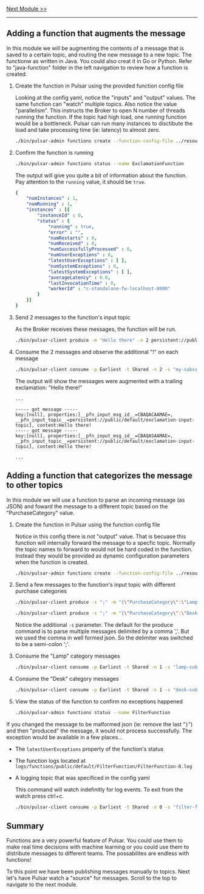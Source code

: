 [Next Module >>](/lab1/source-connector.md)

---

## Adding a function that augments the message

In this module we will be augmenting the contents of a message that is saved to a certain topic, and routing the new message to a new topic. The functionw as written in Java. You could also creat it in Go or Python. Refer to "java-function" folder in the left navigation to review how a function is created.

1. Create the function in Pulsar using the provided function config file

    Looking at the config yaml, notice the "inputs" and "output" values. The same function can "watch" multiple topics. Also notice the value "parallelism". This instructs the Broker to open N number of threads running the function. If the topic had high load, one running function would be a bottleneck. Pulsar can run many instances to disctibute the load and take processing time (ie: latency) to almost zero.

    ```bash
    ./bin/pulsar-admin functions create --function-config-file ../resources/exclamation-function.yaml
    ```

1. Confirm the function is running

    ```bash
    ./bin/pulsar-admin functions status --name ExclamationFunction
    ```

    The output will give you quite a bit of information about the function. Pay attention to the `running` value, it should be `true`.

    ```yaml
    {
        "numInstances" : 1,
        "numRunning" : 1,
        "instances" : [{
            "instanceId" : 0,
            "status" : {
                "running" : true,
                "error" : "",
                "numRestarts" : 0,
                "numReceived" : 0,
                "numSuccessfullyProcessed" : 0,
                "numUserExceptions" : 0,
                "latestUserExceptions" : [ ],
                "numSystemExceptions" : 0,
                "latestSystemExceptions" : [ ],
                "averageLatency" : 0.0,
                "lastInvocationTime" : 0,
                "workerId" : "c-standalone-fw-localhost-8080"
            }
        }]
    }
    ```

1. Send 2 messages to the function's input topic

    As the Broker receives these messages, the function will be run.

    ```bash
    ./bin/pulsar-client produce -m "Hello there" -n 2 persistent://public/default/exclamation-input-topic
    ```

1. Consume the 2 messages and observe the additional "!" on each message

    ```bash
    ./bin/pulsar-client consume -p Earliest -t Shared -n 2 -s "my-subscription" persistent://public/default/exclamation-output-topic
    ```

    The output will show the messages were augmented with a trailing exclamation: "Hello there!"

    ```log
    ...

    ----- got message -----
    key:[null], properties:[__pfn_input_msg_id__=CBAQACAAMAE=, __pfn_input_topic__=persistent://public/default/exclamation-input-topic], content:Hello there!
    ----- got message -----
    key:[null], properties:[__pfn_input_msg_id__=CBAQASAAMAE=, __pfn_input_topic__=persistent://public/default/exclamation-input-topic], content:Hello there!

    ...
    ```

## Adding a function that categorizes the message to other topics

In this module we will use a function to parse an incoming message (as JSON) and foward the message to a different topic based on the "PurchaseCategory" value.

1. Create the function in Pulsar using the function config file

    Notice in this config there is not "output" value. That is becuase this function will internally forward the message to a specfic topic. Normally the topic names to forward to would not be hard coded in the function. Instead they would be provided as dynamic configuration parameters when the function is created.

    ```bash
    ./bin/pulsar-admin functions create --function-config-file ../resources/filter-function.yaml
    ```

1. Send a few messages to the function's input topic with different purchase categories

    ```bash
    ./bin/pulsar-client produce -s ";" -m "{\"PurchaseCategory\":\"Lamp\",\"ItemName\":\"Some desk lamp\"}" -n 1 persistent://public/default/item-purchases
    ```
    ```bash
    ./bin/pulsar-client produce -s ";" -m "{\"PurchaseCategory\":\"Desk\",\"ItemName\":\"A really cool desk\"}" -n 1 persistent://public/default/item-purchases
    ```

    Notice the additional `-s` parameter. The default for the produce command is to parse multiple messages delimited by a comma ','. But we used the comma in well formed json. So the delimiter was switched to be a semi-colon ';'.

1. Consume the "Lamp" category messages

    ```bash
    ./bin/pulsar-client consume -p Earliest -t Shared -n 1 -s "lamp-subscription" persistent://public/default/lamp-purchase-stream
    ```

1. Consume the "Desk" category messages

    ```bash
    ./bin/pulsar-client consume -p Earliest -t Shared -n 1 -s "desk-subscription" persistent://public/default/desk-purchase-stream
    ```

1. View the status of the function to confirm no exceptions happened

    ```bash
    ./bin/pulsar-admin functions status --name FilterFunction
    ```

If you changed the message to be malformed json (ie: remove the last "`}`") and then "produced" the message, it would not process successfully. The exception would be available in a few places...

- The `latestUserExceptions` property of the function's status
- The function logs located at `logs/functions/public/default/FilterFunction/FilterFunction-0.log`
- A logging topic that was specificed in the config yaml

    This command will watch indefinitly for log events. To exit from the watch press ctrl+c.
    
    ```bash
    ./bin/pulsar-client consume -p Earliest -t Shared -n 0 -s "filter-function-subscription" persistent://public/default/filter-function-logs
    ```

## Summary

Functions are a very powerful feature of Pulsar. You could use them to make real time decisions with machine learning or you could use them to distribute messages to different teams. The possabilites are endless with functions!

To this point we have been publishing messages manually to topics. Next let's have Pulsar watch a "source" for messages. Scroll to the top to navigate to the next module.
